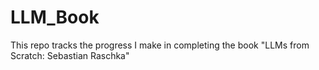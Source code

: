 # LLM_Book
This repo tracks the progress I make in completing the book "LLMs from Scratch: Sebastian Raschka"
